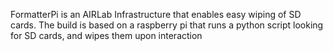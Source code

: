 FormatterPi is an AIRLab Infrastructure that enables easy wiping of SD cards.
The build is based on a raspberry pi that runs a python script looking for SD cards, and wipes them upon interaction

